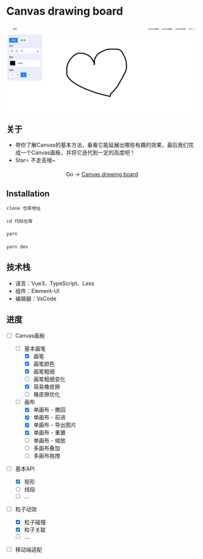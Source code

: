 # Canvas drawing board

<img align=center src="./src/assets/demo.png" />

## 关于

* 带你了解Canvas的基本方法，看看它能延展出哪些有趣的效果，最后我们完成一个Canvas画板，并将它迭代到一定的高度吧！
* Star⭐️ 不走丢哦~

<p align=center>Go -> <a href="https://webbj97.github.io/yuguang-canvas/" target="_blank">Canvas drawing board</a> </p>
  
## Installation

```js
clone 仓库地址

cd 代码仓库

yarn

yarn dev
```

## 技术栈

* 语言：Vue3、TypeScript、Less
* 组件：Element-UI
* 编辑器：VsCode

## 进度

* [ ] Canvas画板
  * [ ] 基本画笔
    * [x] 画笔
    * [x] 画笔颜色
    * [x] 画笔粗细
    * [ ] 画笔粗细变化
    * [x] 简易橡皮擦
    * [ ] 橡皮擦优化
  * [ ] 画布
    * [x] 单画布 - 撤回
    * [x] 单画布 - 前进
    * [x] 单画布 - 导出图片
    * [x] 单画布 - 重置
    * [ ] 单画布 - 缩放
    * [ ] 多画布叠加
    * [ ] 多画布拖拽
* [ ] 基本API
  * [x] 矩形
  * [ ] 线段
  * [ ] ...
* [ ] 粒子动效
  * [x] 粒子碰撞
  * [x] 粒子关联
  * [ ] ....
* [ ] 移动端适配  

